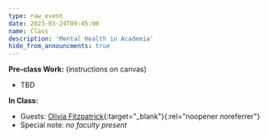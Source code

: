 ```yaml
---
type: raw_event
date: 2023-03-24T09:45:00
name: Class
description: 'Mental Health in Academia'
hide_from_announcments: true
---
```


**Pre-class Work:** (instructions on canvas)
* TBD

**In Class:** 
* Guests: [Olivia Fitzpatrick](https://weiszlab.fas.harvard.edu/olivia-fitzpatrick){:target="_blank"}{:rel="noopener noreferrer"}
* Special note: *no faculty present*
